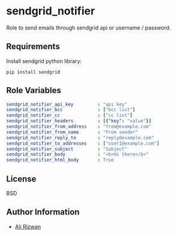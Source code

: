 sendgrid_notifier
=========

Role to send emails through sendgrid api or username / password.

Requirements
------------
Install sendgrid python library:


`pip install sendgrid`

Role Variables
--------------

```yaml
sendgrid_notifier_api_key         : "api key"
sendgrid_notifier_bcc             : ["bcc list"]
sendgrid_notifier_cc              : ["cc list"]
sendgrid_notifier_headers         : [{"key": "value"}]
sendgrid_notifier_from_address    : "from@example.com"
sendgrid_notifier_from_name       : "From sender"
sendgrid_notifier_reply_to        : "reply@example.com"
sendgrid_notifier_to_addresses    : ["user1@example.com"]
sendgrid_notifier_subject         : "Subject"
sendgrid_notifier_body            : "<b>Hi there</b>"
sendgrid_notifier_html_body       : True
```

License
-------

BSD

Author Information
------------------

* [Ali Rizwan](github.com/aleerizw)